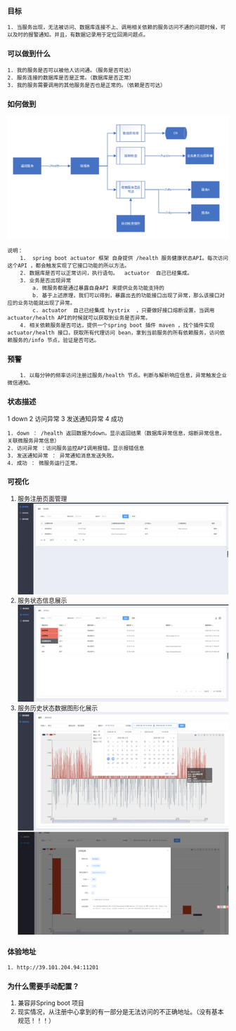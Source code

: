 ### 目标
	
	1. 当服务出现，无法被访问、数据库连接不上、调用相关依赖的服务访问不通的问题时候，可以及时的报警通知。并且，有数据记录用于定位回溯问题点。

### 可以做到什么
	
	1. 我的服务是否可以被他人访问通。（服务是否可达）
	2. 服务连接的数据库是否是正常。（数据库是否正常）
	3. 我的服务需要调用的其他服务是否也是正常的。（依赖是否可达）

### 如何做到
![](./img/1.png)
~~~
说明：
	1.  spring boot actuator 框架 自身提供 /health 服务健康状态API。每次访问这个API ，都会触发实现了它接口功能的所以方法。 
	2. 数据库是否可以正常访问，执行语句。  actuator  自己已经集成。
	3. 业务是否出现异常
		a. 微服务都是通过暴露自身API 来提供业务功能支持的
		b. 基于上述原理，我们可以得到，暴露出去的功能接口出现了异常，那么该接口对应的业务功能就出现了异常。
		c. actuator  自己已经集成 hystrix  ，只要做好接口熔断设置，当调用actuator/health API的时候就可以获取到业务是否异常。
	4. 相关依赖服务是否可达，提供一个spring boot 插件 maven ，找个插件实现 actuator/health 接口，获取所有代理访问 bean，拿到当前服务的所有依赖服务，访问依赖服务的/info 节点，验证是否可达。
~~~
### 预警
~~~
	1. 以每分钟的频率访问注册过服务/health 节点。判断与解析响应信息，异常触发企业微信通知。
~~~
### 状态描述
 1 down 2 访问异常 3 发送通知异常  4 成功
```
1. down ： /health 返回数据为down。显示返回结果（数据库异常信息，熔断异常信息，关联微服务异常信息）
2. 访问异常 ：访问服务监控API调用报错。显示报错信息
3. 发送通知异常 ： 异常通知消息发送失败。 
4. 成功 ： 微服务运行正常。
```
### 可视化

1. 服务注册页面管理
![](./img/2.png)
2. 服务状态信息展示
![](./img/3.png)
3. 服务历史状态数据图形化展示
![](./img/4.png)
![](./img/5.png)

### 体验地址 
	1. http://39.101.204.94:11201

### 为什么需要手动配置？
1. 兼容非Spring boot 项目
2. 现实情况，从注册中心拿到的有一部分是无法访问的不正确地址。（没有基本规范！！！）
